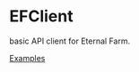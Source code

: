 # EFClient
basic API client for Eternal Farm.

[Examples](https://github.com/LostVirt/EFClient/blob/master/src/main/java/Main.java)
